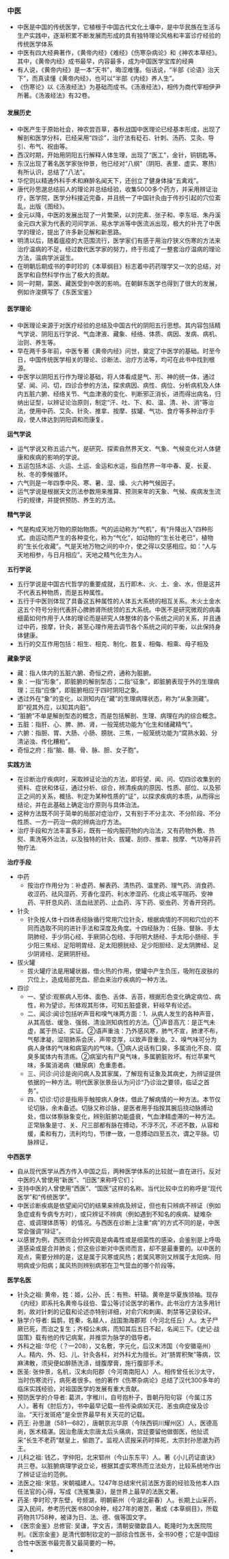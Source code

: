 ### 中医
- 中医是中国的传统医学，它植根于中国古代文化土壤中，是中华民族在生活与生产实践中，逐渐积累不断发展而形成的具有独特理论风格和丰富诊疗经验的传统医学体系
- 中医有四大经典著作，《黄帝内经》《难经》《伤寒杂病论》和《神农本草经》。其中，《黄帝内经》成书最早，内容最多，成为中国医学宝库的经典
- 有人说，《黄帝内经》是一本“天书”，晦涩难懂。俗话说，“半部《论语》治天下”，而真读懂《黄帝内经》，也可以“半部《内经》养人生”。
- 《伤寒论》以《汤液经法》为基础而成书。《汤液经法》，相传为商代宰相伊尹所著。《汤液经法》有32卷。


#### 发展历史
- 中医产生于原始社会，神农尝百草，春秋战国中医理论已经基本形成，出现了解剖和医学分科，已经采用“四诊”，治疗法有砭石、针刺、汤药、艾灸、导引、布气、祝由等。
- 西汉时期，开始用阴阳五行解释人体生理，出现了“医工”，金针，铜钥匙等。
- 东汉出现了著名医学家张仲景，他已经对“八纲”（阴阳、表里、虚实、寒热）有所认识，总结了“八法”。
- 华佗则以精通外科手术和麻醉名闻天下，还创立了健身体操“五禽戏”。
- 唐代孙思邈总结前人的理论并总结经验，收集5000多个药方，并采用辨证治疗，医学院，医学分科接近完备，并且统一了中国针灸由于传抄引起的穴位紊乱，出版《图经》。
- 金元以降，中医的发展出现了一片繁荣，以刘完素、张子和、李东垣、朱丹溪金元四大家为代表的河间学派、易水学派等中医流派出现，极大的补充了中医学的理论，提出了许多新见解和新思路。
- 明清以后，随着瘟疫的大范围流行，医学家们有感于用治疗狭义伤寒的方法来治疗温病的不足，经过数代医学家的努力，终于形成了一整套治疗温病的理论方法，温病学派诞生。
- 在明朝后期成书的李时珍的《本草纲目》标志着中药药理学又一次的总结，对医学和自然科学作出了极大的贡献。
- 同一时期，蒙医、藏医受到中医的影响。在朝鲜东医学也得到了很大的发展，例如许浚撰写了《东医宝鉴》

#### 医学理论
- 中医理论来源于对医疗经验的总结及中国古代的阴阳五行思想。其内容包括精气学说、阴阳五行学说、气血津液、藏象、经络、体质、病因、发病、病机、治则、养生等。
- 早在两千多年前，中医专著《黄帝内经》问世，奠定了中医学的基础。时至今日，中国传统医学相关的理论、诊断法、治疗方法等，均可在此书中找到根源。
- 中医学以阴阳五行作为理论基础，将人体看成是气、形、神的统一体，通过望、闻、问、切，四诊合参的方法，探求病因、病性、病位、分析病机及人体内五脏六腑、经络关节、气血津液的变化、判断邪正消长，进而得出病名，归纳出证型，以辨证论治原则，制定“汗、吐、下、和、温、清、补、消”等治法，使用中药、艾灸、针灸、推拿、按摩、拔罐、气功、食疗等多种治疗手段，使人体达到阴阳调和而康复。

**运气学说**
- 运气学说又称五运六气，是研究、探索自然界天文、气象、气候变化对人体健康和疾病的影响的学说。
- 五运包括木运、火运、土运、金运和水运，指自然界一年中春、夏、长夏、秋、冬的季候循环。
- 六气则是一年四季中风、寒、暑、湿、燥、火六种气候因子。
- 运气学说是根据天文历法参数用来推算、预测来年的天象、气候、疾病发生流行的规律，并提供预防、养生的方法。

**精气学说**
- 气是构成天地万物的原始物质。气的运动称为“气机”，有“升降出入”四种形式。由运动而产生的各种变化，称为“气化”，如动物的“生长壮老已”，植物的“生长化收藏”。气是天地万物之间的中介，使之得以交感相应。如：“人与天地相参，与日月相应”。天地之精气化生为人。

**五行学说**
- 五行学说是中国古代哲学的重要成就，五行即木、火、土、金、水，但是这并不代表五种物质，而是五种属性。
- 五行于中医则体现了具备这五种属性的人体五大系统的相互关系。木火土金水这五个符号分别代表肝心脾肺肾所统领的五大系统。中医不是研究微观的病毒细菌如何作用于人体的理论而是研究人体整体的各个系统之间的关系，并且通过中药，按摩，针灸，甚至心理作用去调节各个系统之间的平衡，以此保持身体健康。
- 五行的交互作用包括：相生、相克、制化、胜复、相侮、相乘、母子相及

**藏象学说**
- 藏：指人体内的五脏六腑、奇恒之府，通称为脏腑。
- 象：一指“形象”，即脏腑的解剖型态；二指“征象”，即脏腑表现于外的生理病理；三指“应像”，即脏腑相应于四时阴阳之象。
- 透过外在“象”的变化，以测知内在“藏”的生理病理状态，称为“从象测藏”。即“视其外应，以知其内脏”。
- “脏腑”不单是解剖型态的概念，而是包括解剖、生理、病理在内的综合概念。
- 五脏：指肝、心、脾、肺、肾，一般笼统功能为“化生和储藏精气”。
- 六腑：指胆、胃、大肠、小肠、膀胱、三焦，一般笼统功能为“腐熟水榖、分清泌浊、传化糟粕”。
- 奇恒之府：指“脑、髓、骨、脉、胆、女子胞”。

**实践方法**
- 在诊断治疗疾病时，采取辨证论治的方法，即将望、闻、问、切四诊收集到的资料、症状和体征，通过分析、综合，辨清疾病的原因、性质、部位、以及邪正之间的关系，概括、判定为某种性质的“证”，以探求疾病的本质，从而得出结论，并在此基础上确定治疗原则与具体治法。
- 这种方法既不同于简单的局部对症治疗，又有别于不分主次、不分阶段、不分性质、一方一药治一病的辨病治疗方法。
- 治疗手段和方法丰富多彩，既有一般内服药物的内治法，又有药物外敷、热熨、熏洗等外治法，以及独特的针灸、拔罐、刮痧、推拿、按摩、气功等非药物疗法.

**治疗手段**
- 中药
    - 按治疗作用分为：补虚药、解表药、清热药、温里药、理气药、消食药、收涩药、祛风湿药、芳香化湿药、利水渗湿药、化痰止咳平喘药、安神药、平肝息风药、活血祛淤药、止血药、泻下药、驱虫药、芳香开窍药。
- 针灸
    - 针灸按人体十四体表经脉循行常用穴位针灸，根据病情的不同和穴位的不同而选取不同的进针手法和深度及角度。十四经脉为：任脉、督脉、手太阴肺经、手少阴心经、手厥阴心包经、手阳明大肠经、手太阳小肠经、手少阳三焦经、足阳明胃经、足太阳膀胱经、足少阳胆经、足太阴脾经、足少阴肾经、足厥阴肝经。
- 拔火罐
    - 拔火罐疗法是用罐状器，借火热的作用，使罐中产生负压，吸附在皮肤的穴位上，造成局部充血、瘀血来治疗疾病的一种方法。
- 四诊
    - 一、望诊:观察病人形体、面色、舌体、舌苔，根据形色变化确定病位、病性，称为望诊。形体观其形体，可知五脏盛衰，轩岐早有论述。
    - 二、闻诊:闻诊包括听声音和嗅气味两方面：1、从病人发生的各种声音，从其高低、缓急、强弱、清浊测知病性的方法。①声音高亢：是正气未虚，属于热证、实证。②语声重浊：乃外感风寒，肺气不宣，肺津不布，气郁津凝，湿阻肺系会厌，声带变厚，以致声音重浊。2、嗅气味可分为病人身体的气味和病室内的气味。①病人说话有囗臭，多属消化不良、腐臭多属体内有溃疡。②病室内有尸臭气味，多属腑脏败坏。有烂苹果气味，多属消渴病（糖尿病）危重患者。
    - 三、问诊:问诊是询问病人及其家属，了解现有证象及其病史，为辨证提供依据的一种方法。明代医家张景岳认为问诊“乃诊治之要领，临证之首务”。
    - 四、切诊:切诊是指用手触按病人身体，借此了解病情的一种方法。本节仅论切脉，余未备述。切脉又称诊脉，是医者用手指按其腕后挠动脉搏动处，借以体察脉象变化，辨别脏腑功能盛衰，气血津精虚滞的一种方法。正常脉象是寸、关、尺三部都有脉在搏动，不浮不沉，不迟不数，从容和缓，柔和有力，流利均匀，节律一致，一息搏动四至五次，谓之平脉。切脉辨证，


**中西医学**
- 自从现代医学从西方传入中国之后，两种医学体系的比较就一直在进行。反对中医的人曾使用“新医”、“旧医”来称呼它们；
- 支持中医的人曾使用“西医”、“国医”这样的名称。当代比较中立的称呼是“现代医学”和“传统医学”。
- 中医诊断疾病是依望闻问切的结果来辨病及辨证，但也有只辨病不辨证（例如急症或有专病专方时），或只辨证不辨病（例如遇到不知名的疾病、疑难杂症、或调理体质等）的情况。与西医在诊断上注重“病”的方式不同的是，中医常会强调“辩证”。
- 以感冒为例，西医师会分辨究竟是病毒性或是细菌性的感染，会鉴别是上呼吸道感染或是合并肺炎；但这些诊断对中医师而言，却不是最重要的。以中医的观点，需要分辨的是，这是属于风寒或风热；若属风寒则又辨属于太阳病、阳明病或少阳病；属风热则辨别病邪在卫气营血的哪个阶段等。

**医学名医**
- 针灸之祖: 黄帝，姓：姬，公孙、氏：有熊、轩辕。黄帝是华夏族领袖。现存《内经》即系托名黄帝与歧伯、雷公等讨论医学的著作。此书治疗方法多用针刺，故对针刺的记载和论述亦特别详细，对俞穴和刺阖、刺禁等记录较详。
- 脉学介导者: 扁鹊，姓秦，名越人，战国渤海郡郑（今河北任丘）人。太子尸厥已死，而治之复生；齐桓公未病，而知其后五日不起，名闻三下。《史记·战国策》载有他的传记病案，并推崇为脉学的倡导者。
- 外科之祖: 华佗（？—208），又名敷，字元化，后汉末沛国（今安徽亳州）人。精内、外、妇、儿、针灸各科，对外科尤为擅长。对“肠胃积聚”等病，饮麻沸散，须臾便如醉肠洗涤，缝腹摩膏，施行腹部手术。
- 医圣: 张仲景，名机，汉末向阳郡（今河南南阳人）人。相传曾任长沙太守，当时伤寒流行，病死者很多。他的著作《伤寒杂病论》总结了汉代300多年的临床实践经验，对祖国医学的发展有重大贡献。
- 预防医学的介导者: 葛洪，字稚川，自号抱朴子，晋朝丹阳句容（今属江苏人）。著有《肘后方》，书中最早记载一些传染病如天花、恙虫病症侯及诊治。“天行发斑疮”是全世界最早有关天花的记载。
- 药王: 孙思邈（581—682），唐朝京兆华原（今陕西铜川耀州区）人，医德高尚，医术精湛。因治愈唐太宗唐太后头痛病，宫廷要留他做御医，他扯谎采“长生不老药”献皇上，偷跑了。监视人谎报采药时摔死，太宗封孙思邈为药王。
- 儿科之祖: 钱乙，字仲阳，北宋郓州（今山东东平）人。著《小儿药证直诀》共三卷。以脏腑病理学说立论，根据其虚实寒热而立法处方，比较系统地作出了辨证证治的范例。
- 法医之祖: 宋慈，宋朝福建人。1247年总结宋代前法医方面的经验及他本人四任法官的心得，写成《洗冤集录》，是世界上最早的法医文著。
- 药圣: 李时珍,字东壁，号频湖，明朝蕲州（今湖北蕲春）人。长期上山采药，深入民间，参考历代医书800余种，经27年的艰苦，著成《本草纲目》，所载药物共1758种，被译为日、法、德、俄等国文字。
- 《医宗金鉴》总修官: 吴谦，字文吉，清朝安徽歙县人。乾隆时为太医院院判。《医宗金鉴》是清代御制钦定的一部综合性医书，全书90卷；它是中国综合性中医医书最完善又最简要的一种。
- 